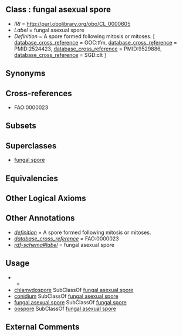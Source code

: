
## Class : fungal asexual spore

 * *IRI* = http://purl.obolibrary.org/obo/CL_0000605
 * *Label* = fungal asexual spore
 * *Definition* = A spore formed following mitosis or mitoses. [ [database_cross_reference](../../ef/oboInOwl#hasDbXref.md) = GOC:tfm, [database_cross_reference](../../ef/oboInOwl#hasDbXref.md) = PMID:2524423, [database_cross_reference](../../ef/oboInOwl#hasDbXref.md) = PMID:9529886, [database_cross_reference](../../ef/oboInOwl#hasDbXref.md) = SGD:clt ]

## Synonyms


## Cross-references

 * FAO:0000023

## Subsets


## Superclasses

 * [fungal spore](../../CL/69/CL_0002369.md)

## Equivalencies


## Other Logical Axioms


## Other Annotations

 * *[definition](../../IAO/15/IAO_0000115.md)* = A spore formed following mitosis or mitoses.
 * *[database_cross_reference](../../ef/oboInOwl#hasDbXref.md)* = FAO:0000023
 * *[rdf-schema#label](../../el/rdf-schema#label.md)* = fungal asexual spore

## Usage

 * -
 * [chlamydospore](../../CL/26/CL_0000726.md) SubClassOf [fungal asexual spore](../../CL/05/CL_0000605.md)
 * [conidium](../../CL/99/CL_0000599.md) SubClassOf [fungal asexual spore](../../CL/05/CL_0000605.md)
 * [fungal asexual spore](../../CL/05/CL_0000605.md) SubClassOf [fungal spore](../../CL/69/CL_0002369.md)
 * [oospore](../../CL/80/CL_0002380.md) SubClassOf [fungal asexual spore](../../CL/05/CL_0000605.md)

## External Comments


